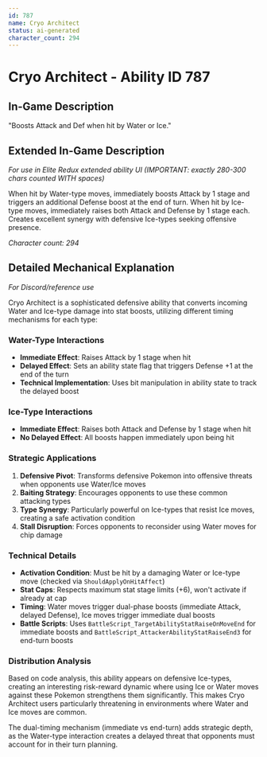 ```yaml
---
id: 787
name: Cryo Architect
status: ai-generated
character_count: 294
---
```


# Cryo Architect - Ability ID 787

## In-Game Description
"Boosts Attack and Def when hit by Water or Ice."

## Extended In-Game Description
*For use in Elite Redux extended ability UI (IMPORTANT: exactly 280-300 chars counted WITH spaces)*

When hit by Water-type moves, immediately boosts Attack by 1 stage and triggers an additional Defense boost at the end of turn. When hit by Ice-type moves, immediately raises both Attack and Defense by 1 stage each. Creates excellent synergy with defensive Ice-types seeking offensive presence.

*Character count: 294*

## Detailed Mechanical Explanation
*For Discord/reference use*

Cryo Architect is a sophisticated defensive ability that converts incoming Water and Ice-type damage into stat boosts, utilizing different timing mechanisms for each type:

### Water-Type Interactions
- **Immediate Effect**: Raises Attack by 1 stage when hit
- **Delayed Effect**: Sets an ability state flag that triggers Defense +1 at the end of the turn
- **Technical Implementation**: Uses bit manipulation in ability state to track the delayed boost

### Ice-Type Interactions  
- **Immediate Effect**: Raises both Attack and Defense by 1 stage when hit
- **No Delayed Effect**: All boosts happen immediately upon being hit

### Strategic Applications
1. **Defensive Pivot**: Transforms defensive Pokemon into offensive threats when opponents use Water/Ice moves
2. **Baiting Strategy**: Encourages opponents to use these common attacking types
3. **Type Synergy**: Particularly powerful on Ice-types that resist Ice moves, creating a safe activation condition
4. **Stall Disruption**: Forces opponents to reconsider using Water moves for chip damage

### Technical Details
- **Activation Condition**: Must be hit by a damaging Water or Ice-type move (checked via `ShouldApplyOnHitAffect`)
- **Stat Caps**: Respects maximum stat stage limits (+6), won't activate if already at cap
- **Timing**: Water moves trigger dual-phase boosts (immediate Attack, delayed Defense), Ice moves trigger immediate dual boosts
- **Battle Scripts**: Uses `BattleScript_TargetAbilityStatRaiseOnMoveEnd` for immediate boosts and `BattleScript_AttackerAbilityStatRaiseEnd3` for end-turn boosts

### Distribution Analysis
Based on code analysis, this ability appears on defensive Ice-types, creating an interesting risk-reward dynamic where using Ice or Water moves against these Pokemon strengthens them significantly. This makes Cryo Architect users particularly threatening in environments where Water and Ice moves are common.

The dual-timing mechanism (immediate vs end-turn) adds strategic depth, as the Water-type interaction creates a delayed threat that opponents must account for in their turn planning.